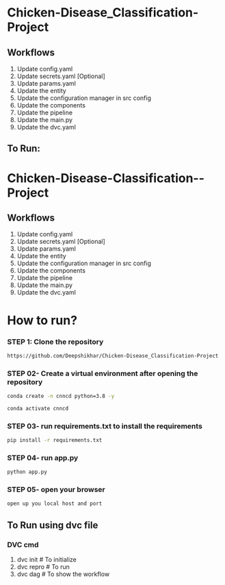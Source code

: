 # Chicken-Disease_Classification-Project

## Workflows

1. Update config.yaml
2. Update secrets.yaml [Optional]
3. Update params.yaml
4. Update the entity
5. Update the configuration manager in src config
6. Update the components
7. Update the pipeline
8. Update the main.py
9. Update the dvc.yaml

## To Run:
# Chicken-Disease-Classification--Project


## Workflows

1. Update config.yaml
2. Update secrets.yaml [Optional]
3. Update params.yaml
4. Update the entity
5. Update the configuration manager in src config
6. Update the components
7. Update the pipeline 
8. Update the main.py
9. Update the dvc.yaml


# How to run?
### STEP 1: Clone the repository
```bash
https://github.com/Deepshikhar/Chicken-Disease_Classification-Project
```
### STEP 02- Create a virtual environment after opening the repository
```bash
conda create -n cnncd python=3.8 -y
```

```bash
conda activate cnncd
```

### STEP 03- run requirements.txt to install the requirements
```bash
pip install -r requirements.txt
```

### STEP 04- run app.py
```bash
python app.py
```

### STEP 05- open your browser
```bash
open up you local host and port
```

## To Run using dvc file
### DVC cmd

1. dvc init # To initialize
2. dvc repro # To run 
3. dvc dag  # To show the workflow